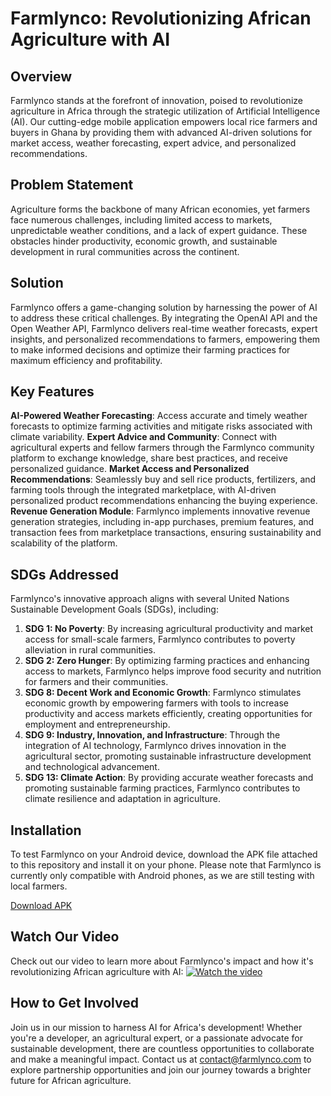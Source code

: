 # Farmlynco: Revolutionizing African Agriculture with AI

## Overview
Farmlynco stands at the forefront of innovation, poised to revolutionize agriculture in Africa through the strategic utilization of Artificial Intelligence (AI). Our cutting-edge mobile application empowers local rice farmers and buyers in Ghana by providing them with advanced AI-driven solutions for market access, weather forecasting, expert advice, and personalized recommendations.

## Problem Statement
Agriculture forms the backbone of many African economies, yet farmers face numerous challenges, including limited access to markets, unpredictable weather conditions, and a lack of expert guidance. These obstacles hinder productivity, economic growth, and sustainable development in rural communities across the continent.

## Solution
Farmlynco offers a game-changing solution by harnessing the power of AI to address these critical challenges. By integrating the OpenAI API and the Open Weather API, Farmlynco delivers real-time weather forecasts, expert insights, and personalized recommendations to farmers, empowering them to make informed decisions and optimize their farming practices for maximum efficiency and profitability.

## Key Features
 **AI-Powered Weather Forecasting**: Access accurate and timely weather forecasts to optimize farming activities and mitigate risks associated with climate variability.
 **Expert Advice and Community**: Connect with agricultural experts and fellow farmers through the Farmlynco community platform to exchange knowledge, share best practices, and receive personalized guidance.
 **Market Access and Personalized Recommendations**: Seamlessly buy and sell rice products, fertilizers, and farming tools through the integrated marketplace, with AI-driven personalized product recommendations enhancing the buying experience.
 **Revenue Generation Module**: Farmlynco implements innovative revenue generation strategies, including in-app purchases, premium features, and transaction fees from marketplace transactions, ensuring sustainability and scalability of the platform.

## SDGs Addressed
Farmlynco's innovative approach aligns with several United Nations Sustainable Development Goals (SDGs), including:
1. **SDG 1: No Poverty**: By increasing agricultural productivity and market access for small-scale farmers, Farmlynco contributes to poverty alleviation in rural communities.
2. **SDG 2: Zero Hunger**: By optimizing farming practices and enhancing access to markets, Farmlynco helps improve food security and nutrition for farmers and their communities.
3. **SDG 8: Decent Work and Economic Growth**: Farmlynco stimulates economic growth by empowering farmers with tools to increase productivity and access markets efficiently, creating opportunities for employment and entrepreneurship.
4. **SDG 9: Industry, Innovation, and Infrastructure**: Through the integration of AI technology, Farmlynco drives innovation in the agricultural sector, promoting sustainable infrastructure development and technological advancement.
5. **SDG 13: Climate Action**: By providing accurate weather forecasts and promoting sustainable farming practices, Farmlynco contributes to climate resilience and adaptation in agriculture.

## Installation
To test Farmlynco on your Android device, download the APK file attached to this repository and install it on your phone. Please note that Farmlynco is currently only compatible with Android phones, as we are still testing with local farmers.

[Download APK](https://drive.google.com/file/d/1ffwuz-NJZGnWXrtoCrZkumANj1kACyHj/view?usp=sharing)


## Watch Our Video
Check out our video to learn more about Farmlynco's impact and how it's revolutionizing African agriculture with AI:
[![Watch the video](https://img.youtube.com/vi/jTdjS7zAq14/0.jpg)](https://youtu.be/jTdjS7zAq14)




## How to Get Involved
Join us in our mission to harness AI for Africa's development! Whether you're a developer, an agricultural expert, or a passionate advocate for sustainable development, there are countless opportunities to collaborate and make a meaningful impact. Contact us at [contact@farmlynco.com](frederickminta@gmail.com) to explore partnership opportunities and join our journey towards a brighter future for African agriculture.
